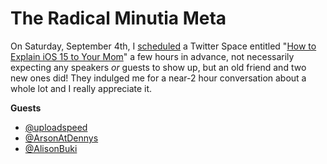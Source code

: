 # The Radical Minutia Meta

On Saturday, September 4th, I [scheduled](https://twitter.com/i/spaces/1dRKZNYXoqaKB) a Twitter Space entitled "[How to Explain iOS 15 to Your Mom](https://twitter.com/NeoYokel/status/1434240004079947776)" a few hours in advance, not necessarily expecting any speakers *or* guests to show up, but an old friend and two new ones did! They indulged me for a near-2 hour conversation about a whole lot and I really appreciate it.

**Guests**

* [@uploadspeed](https://twitter.com/uploadspeed)
* [@ArsonAtDennys](https://twitter.com/ArsonAtDennys)
* [@AlisonBuki](https://twitter.com/AlisonBuki)
